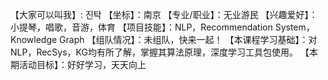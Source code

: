 【大家可以叫我】: 진탁
【坐标】：南京
【专业/职业】：无业游民
【兴趣爱好】： 小提琴，唱歌，音游，体育
【项目技能】：NLP，Recommendation System，Knowledge Graph
【组队情况】：未组队，快来一起！
【本课程学习基础】：对NLP，RecSys，KG均有所了解，掌握其算法原理，深度学习工具包使用。
【本期活动目标】：好好学习，天天向上